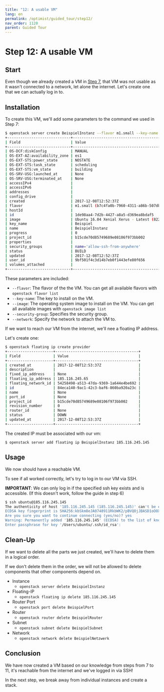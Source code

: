 ```yaml
---
title: "12: A usable VM"
lang: en
permalink: /optimist/guided_tour/step12/
nav_order: 1120
parent: Guided Tour
---
```


Step 12: A usable VM
====================

Start
-----

Even though we already created a VM in [Step 7](/optimist/guided_tour/step07/), that VM was not usable as it wasn't connected to a network, let alone the internet. Let's create one that we can actually log in to.

Installation
------------

To create this VM, we'll add some parameters to the command we used in Step 7:

```bash
$ openstack server create BeispielInstanz --flavor m1.small --key-name Beispiel --image "Ubuntu 16.04 Xenial Xerus - Latest" --security-group allow-ssh-from-anywhere --network=BeispielNetzwerk
+-----------------------------+---------------------------------------------------------------------------+
| Field                       | Value                                                                     |
+-----------------------------+---------------------------------------------------------------------------+
| OS-DCF:diskConfig           | MANUAL                                                                    |
| OS-EXT-AZ:availability_zone | es1                                                                       |
| OS-EXT-STS:power_state      | NOSTATE                                                                   |
| OS-EXT-STS:task_state       | scheduling                                                                |
| OS-EXT-STS:vm_state         | building                                                                  |
| OS-SRV-USG:launched_at      | None                                                                      |
| OS-SRV-USG:terminated_at    | None                                                                      |
| accessIPv4                  |                                                                           |
| accessIPv6                  |                                                                           |
| addresses                   |                                                                           |
| config_drive                |                                                                           |
| created                     | 2017-12-08T12:52:37Z                                                      |
| flavor                      | m1.small (b7c4fa0b-7960-4311-a86b-507dbf58e8ac)                           |
| hostId                      |                                                                           |
| id                          | 1de98aa4-7d2b-4427-a8a5-d369ea8bdaf5                                      |
| image                       | Ubuntu 16.04 Xenial Xerus - Latest (82242d21-d990-4fc2-92a5-c7bd7820e790) |
| key_name                    | Beispiel                                                                  |
| name                        | BeispielInstanz                                                           |
| progress                    | 0                                                                         |
| project_id                  | b15cde70d85749689e08106f973bb002                                          |
| properties                  |                                                                           |
| security_groups             | name='allow-ssh-from-anywhere'                                            |
| status                      | BUILD                                                                     |
| updated                     | 2017-12-08T12:52:37Z                                                      |
| user_id                     | 9bf501f4c3d14b7eb0f1443efe80f656                                          |
| volumes_attached            |                                                                           |
+-----------------------------+---------------------------------------------------------------------------+
```

These parameters are included:

-   `--flavor`: The flavor of the the VM. You can get all available
    flavors with `openstack flavor list`
-   `--key-name`: The key to install on the VM.
-   `--image`: The operating system image to install on the VM. You can
    get all available images with `openstack image list`
-   `--security-group`: Specifies the security group.
-   `--network`: Specify the network to attach the VM to.


If we want to reach our VM from the internet, we'll nee a floating IP address.

Let's create one: 

```bash
$ openstack floating ip create provider
+---------------------+--------------------------------------+
| Field               | Value                                |
+---------------------+--------------------------------------+
| created_at          | 2017-12-08T12:53:37Z                 |
| description         |                                      |
| fixed_ip_address    | None                                 |
| floating_ip_address | 185.116.245.65                       |
| floating_network_id | 54258498-a513-47da-9369-1a644e4be692 |
| id                  | 84eca140-9ac1-42c3-baf6-860ba920a23c |
| name                | None                                 |
| port_id             | None                                 |
| project_id          | b15cde70d85749689e08106f973bb002     |
| revision_number     | 0                                    |
| router_id           | None                                 |
| status              | DOWN                                 |
| updated_at          | 2017-12-08T12:53:37Z                 |
+---------------------+--------------------------------------+
```

The created IP must be associated with our vm: 

```
$ openstack server add floating ip BeispielInstanz 185.116.245.145
```

Usage
-----

We now should have a reachable VM.

To see if all worked correctly, let's try to log in to our VM via SSH.

**IMPORTANT**: We can only log in if the specified ssh key exists and is
accessible. (If this doesn't work, follow the guide in step 6)

```bash
$ ssh ubuntu@185.116.245.145
The authenticity of host '185.116.245.145 (185.116.245.145)' can't be established.
ECDSA key fingerprint is SHA256:kbSkm8eJA0748911RkbWK2/pBVQOjJBASD1oOOXalk.
Are you sure you want to continue connecting (yes/no)? yes
Warning: Permanently added '185.116.245.145' (ECDSA) to the list of known hosts.
Enter passphrase for key '/Users/ubuntu/.ssh/id_rsa':
```

Clean-Up
--------

If we want to delete all the parts we just created, we'll have to delete them
in a logical order.

If we don't delete them in the order, we will not be allowed to delete
components that other components depend on.

-   Instance
    -   `openstack server delete BeispielInstanz`
-   Floating-IP
    -   `openstack floating ip delete 185.116.245.145`
-   Router Port
    -   `openstack port delete BeispielPort`
-   Router
    -   `openstack router delete BeispielRouter`
-   Subnet
    -   `openstack subnet delete BeispielSubnet`
-   Network
    -   `openstack network delete BeispielNetzwerk`

Conclusion
----------

We have now created a VM based on our knowledge from steps from 7 to 11, it's
reachable from the internet and we've logged in via SSH!

In the next step, we break away from individual instances and
create a stack.
